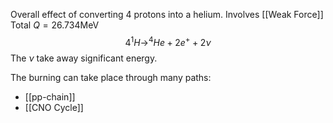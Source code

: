Overall effect of converting 4 protons into a helium.
Involves [[Weak Force]]
Total $Q=26.734$MeV
$$4^1H\to^4He+2e^++2\nu$$
The $\nu$ take away significant energy.

The burning can take place through many paths:
- [[pp-chain]]
- [[CNO Cycle]]